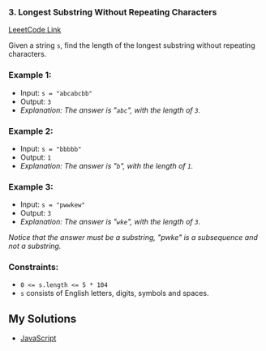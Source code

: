 ### 3. Longest Substring Without Repeating Characters

[LeeetCode Link](https://leetcode.com/problems/longest-substring-without-repeating-characters/)

Given a string `s`, find the length of the longest substring without repeating characters.

### Example 1:
-   Input: `s = "abcabcbb"`
-   Output: `3`
-   _Explanation: The answer is "`abc`", with the length of `3`._

### Example 2:
-   Input: `s = "bbbbb"`
-   Output: `1`
-   _Explanation: The answer is "`b`", with the length of `1`._

### Example 3:
-   Input: `s = "pwwkew"`
-   Output: `3`
-   _Explanation: The answer is "`wke`", with the length of `3`._

_Notice that the answer must be a substring, "pwke" is a subsequence and not a substring._

### Constraints:
-   `0 <= s.length <= 5 * 104`
-   `s` consists of English letters, digits, symbols and spaces.

## My Solutions
- [JavaScript](0003-Longest-Substring-Without-Repeating.js)